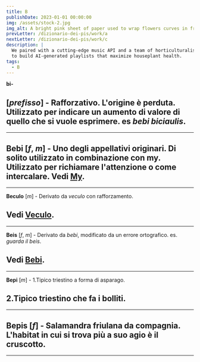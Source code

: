 ```yaml
---
title: B
publishDate: 2023-01-01 00:00:00
img: /assets/stock-2.jpg
img_alt: A bright pink sheet of paper used to wrap flowers curves in front of rich blue background
prevLetter: /dizionario-dei-pis/work/a
nextLetter: /dizionario-dei-pis/work/c
description: |
  We paired with a cutting-edge music API and a team of horticulturalists
  to build AI-generated playlists that maximize houseplant health.
tags:
  - B
---
```

**bi-**

[*prefisso*] - Rafforzativo. L'origine è perduta. Utilizzato per indicare un aumento di valore di quello che si vuole
esprimere. es *bebi biciaulis*.
---
---
**Bebi** 
[*f*, *m*] - Uno degli appellativi originari. Di solito utilizzato in combinazione con my. Utilizzato per richiamare l'attenzione o come intercalare.
Vedi <a href="/dizionario-dei-pis/work/m" class="text-slate-500">My</a>.
---
---
**Beculo** [*m*] - Derivato da *veculo* con rafforzamento.

Vedi <a href="/dizionario-dei-pis/work/v" class="text-slate-500">Veculo</a>.
---
---
**Beis** [*f*, *m*] - Derivato da *bebi*, modificato da un errore ortografico. es. *guarda il beis*.

Vedi <a href="b" class="text-slate-500">Bebi</a>.
---
---
**Bepi** [*m*] - 1.Tipico triestino a forma di asparago. 

2.Tipico triestino che fa i bolliti.
---
---
**Bepis** [*f*] - Salamandra friulana da compagnia. L'habitat in cui si trova più a suo agio è il cruscotto.
---
---

